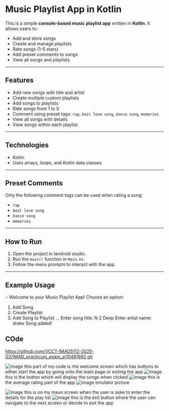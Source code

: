 #  Music Playlist App in Kotlin

This is a simple **console-based music playlist app** written in **Kotlin**. It allows users to:

- Add and store songs
- Create and manage playlists
- Rate songs (1–5 stars)
- Add preset comments to songs
- View all songs and playlists

---

## Features

-  Add new songs with title and artist
-  Create multiple custom playlists
-  Add songs to playlists
-  Rate songs from 1 to 5
-  Comment using preset tags: `rap`, `best love song`, `dance song`, `memories`
-  View all songs with details
-  View songs within each playlist

---

##  Technologies

- Kotlin 
- Uses arrays, loops, and Kotlin data classes

---

##  Preset Comments

Only the following comment tags can be used when rating a song:

- `rap`
- `best love song`
- `dance song`
- `memories`

---

##  How to Run

1. Open the project in Iandroid studio.
2. Run the `main()` function in `Main.kt`.
3. Follow the menu prompts to interact with the app.

---

##  Example Usage

🎶 Welcome to your Music Playlist App!
Choose an option:
1. Add Song
2. Create Playlist
3. Add Song to Playlist
...
Enter song title: N 2 Deep
Enter artist name: drake
Song added!

## COde
https://github.com/VCCT-IMAD5112-2025-G2/IMAD_practicum_exam_st10481692.git


![image](https://github.com/user-attachments/assets/291bc845-d7b1-4825-8441-c490c5eddf10)
this part of my code is rhe welcome screen which has buttons to either start the app by going onto the main page or exiting the app
![image](https://github.com/user-attachments/assets/4f4fa038-6c5c-4006-bcd4-653d56cdfb60)
this is the button which will display the songs when clicked
![image](https://github.com/user-attachments/assets/d20132a2-6d7d-4b33-ac58-ebab5c18a76d)
this is the average rating part of the app 
![image](https://github.com/user-attachments/assets/008df100-d991-4996-bf9e-9fa083188128)
emulator picture


![image](https://github.com/user-attachments/assets/3c211543-31db-428f-ab1f-70e384f1ae06)
this is on my maun screen when the user is aske to enter the details for the play list 
![image](https://github.com/user-attachments/assets/a83bec60-b300-412f-944a-5c83913159f9)
this is the exit button where the user can navigate to the next screen or decide to exit the app
